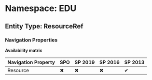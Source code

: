 # Namespace: EDU

## Entity Type: ResourceRef


### Navigation Properties

**Availability matrix**

Navigation Property | SPO | SP 2019 | SP 2016 | SP 2013
----------|-----|---------|---------|--------
Resource | ✖ | ✖ | ✖ | ✔
